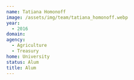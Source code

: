```yaml
---
name: Tatiana Homonoff
image: /assets/img/team/tatiana_homonoff.webp
year: 
  - 2016
domain:
agency:
  - Agriculture
  - Treasury
home: University
status: Alum
title: Alum
---
```

